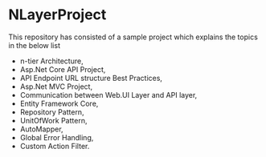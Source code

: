 # NLayerProject
This repository has consisted of a sample project which explains the topics in the below list 

- n-tier Architecture,
- Asp.Net Core API Project,
- API Endpoint URL structure Best Practices,
- Asp.Net MVC Project,
- Communication between Web.UI Layer and API layer,
- Entity Framework Core,
- Repository Pattern,
- UnitOfWork Pattern,
- AutoMapper,
- Global Error Handling,
- Custom Action Filter.

